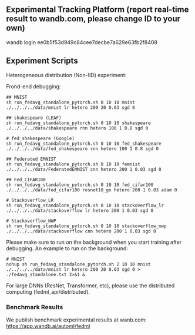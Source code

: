 ## Experimental Tracking Platform (report real-time result to wandb.com, please change ID to your own)
wandb login ee0b5f53d949c84cee7decbe7a629e63fb2f8408


## Experiment Scripts
Heterogeneous distribution (Non-IID) experiment:

Frond-end debugging:
``` 
## MNIST
sh run_fedavg_standalone_pytorch.sh 0 10 10 mnist ./../../../data/mnist lr hetero 200 20 0.03 sgd 0

## shakespeare (LEAF)
sh run_fedavg_standalone_pytorch.sh 0 10 10 shakespeare ./../../../data/shakespeare rnn hetero 100 1 0.8 sgd 0

# fed_shakespeare (Google)
sh run_fedavg_standalone_pytorch.sh 0 10 10 fed_shakespeare ./../../../data/fed_shakespeare rnn hetero 100 1 0.8 sgd 0

## Federated EMNIST
sh run_fedavg_standalone_pytorch.sh 0 10 10 femnist ./../../../data/FederatedEMNIST cnn hetero 200 1 0.03 sgd 0

## Fed_CIFAR100
sh run_fedavg_standalone_pytorch.sh 0 10 10 fed_cifar100 ./../../../data/fed_cifar100 resnet18_gn hetero 200 1 0.03 adam 0

# Stackoverflow_LR
sh run_fedavg_standalone_pytorch.sh 0 10 10 stackoverflow_lr ./../../../data/stackoverflow lr hetero 200 1 0.03 sgd 0

# Stackoverflow_NWP
sh run_fedavg_standalone_pytorch.sh 0 10 10 stackoverflow_nwp ./../../../data/stackoverflow cnn hetero 200 1 0.03 sgd 0
```

Please make sure to run on the background when you start training after debugging. An example to run on the background:
``` 
# MNIST
nohup sh run_fedavg_standalone_pytorch.sh 2 10 10 mnist ./../../../data/mnist lr hetero 200 20 0.03 sgd 0 > ./fedavg_standalone.txt 2>&1 &
```

For large DNNs (ResNet, Transformer, etc), please use the distributed computing (fedml_api/distributed). 


### Benchmark Results
We publish benchmark experimental results at wanb.com: \
https://app.wandb.ai/automl/fedml
